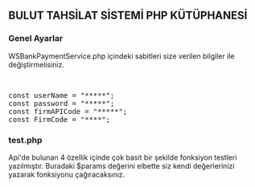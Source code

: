 <h2>BULUT TAHSİLAT SİSTEMİ PHP KÜTÜPHANESİ</h2>
<h3>Genel Ayarlar</h3>

<p>WSBankPaymentService.php içindeki sabitleri size verilen bilgiler ile değiştirmelisiniz. <p>
</br>
<pre>
const userName = "*****";
const password = "*****";
const firmAPICode = "*****";
const FirmCode = "****";
</pre>

<h3>test.php</h3>
<p>
Api'de bulunan 4 özellik içinde çok basit bir şekilde fonksiyon testleri yazılmıştır. Buradaki $params değerini elbette
siz kendi değerlerinizi yazarak fonksiyonu çağıracaksınız. </p>